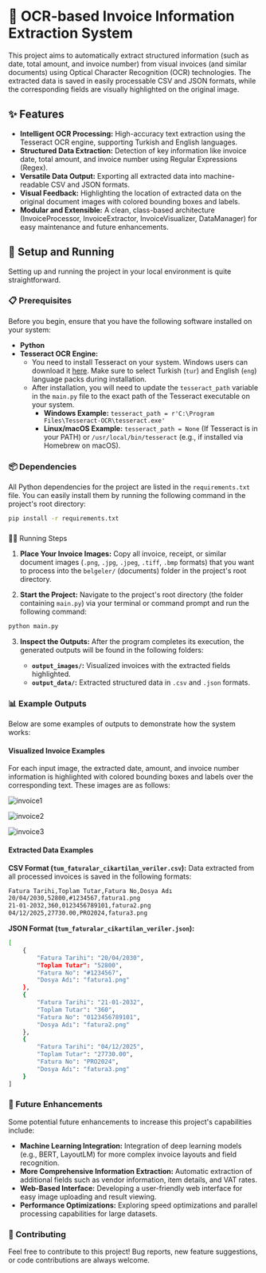 # 📄 OCR-based Invoice Information Extraction System

This project aims to automatically extract structured information (such as date, total amount, and invoice number) from visual invoices (and similar documents) using Optical Character Recognition (OCR) technologies. The extracted data is saved in easily processable CSV and JSON formats, while the corresponding fields are visually highlighted on the original image.


## ✨ Features

* **Intelligent OCR Processing:** High-accuracy text extraction using the Tesseract OCR engine, supporting Turkish and English languages.
* **Structured Data Extraction:** Detection of key information like invoice date, total amount, and invoice number using Regular Expressions (Regex).
* **Versatile Data Output:** Exporting all extracted data into machine-readable CSV and JSON formats.
* **Visual Feedback:** Highlighting the location of extracted data on the original document images with colored bounding boxes and labels.
* **Modular and Extensible:** A clean, class-based architecture (InvoiceProcessor, InvoiceExtractor, InvoiceVisualizer, DataManager) for easy maintenance and future enhancements.



## 🚀 Setup and Running

Setting up and running the project in your local environment is quite straightforward.

### 📋 Prerequisites

Before you begin, ensure that you have the following software installed on your system:

* **Python**
* **Tesseract OCR Engine:**
    * You need to install Tesseract on your system. Windows users can download it [here](https://tesseract-ocr.github.io/tessdoc/Downloads.html). Make sure to select Turkish (`tur`) and English (`eng`) language packs during installation.
    * After installation, you will need to update the `tesseract_path` variable in the `main.py` file to the exact path of the Tesseract executable on your system.
        * **Windows Example:** `tesseract_path = r'C:\Program Files\Tesseract-OCR\tesseract.exe'`
        * **Linux/macOS Example:** `tesseract_path = None` (If Tesseract is in your PATH) or `/usr/local/bin/tesseract` (e.g., if installed via Homebrew on macOS).



### 📦 Dependencies

All Python dependencies for the project are listed in the `requirements.txt` file. You can easily install them by running the following command in the project's root directory:

```bash
pip install -r requirements.txt
```

### 
🏃‍♂️ Running Steps

1.  **Place Your Invoice Images:**
    Copy all invoice, receipt, or similar document images (`.png`, `.jpg`, `.jpeg`, `.tiff`, `.bmp` formats) that you want to process into the `belgeler/` (documents) folder in the project's root directory.

2.  **Start the Project:**
    Navigate to the project's root directory (the folder containing `main.py`) via your terminal or command prompt and run the following command:

```bash 
python main.py
```


3.  **Inspect the Outputs:**
    After the program completes its execution, the generated outputs will be found in the following folders:

    * **`output_images/`:** Visualized invoices with the extracted fields highlighted.
    * **`output_data/`:** Extracted structured data in `.csv` and `.json` formats.
    

    



### 📊 Example Outputs

Below are some examples of outputs to demonstrate how the system works:

#### Visualized Invoice Examples

For each input image, the extracted date, amount, and invoice number information is highlighted with colored bounding boxes and labels over the corresponding text. These images are as follows:

 ![invoice1](output_images/annotated_fatura1.png)
 
 ![invoice2](output_images/annotated_fatura2.png)
 
 ![invoice3](output_images/annotated_fatura3.png)



#### Extracted Data Examples

**CSV Format (`tum_faturalar_cikartilan_veriler.csv`):**
Data extracted from all processed invoices is saved in the following formats:
```bash
Fatura Tarihi,Toplam Tutar,Fatura No,Dosya Adı
20/04/2030,52800,#1234567,fatura1.png
21-01-2032,360,0123456789101,fatura2.png
04/12/2025,27730.00,PRO2024,fatura3.png
```


**JSON Format (`tum_faturalar_cikartilan_veriler.json`):**
```bash
[
    {
        "Fatura Tarihi": "20/04/2030",
        "Toplam Tutar": "52800",
        "Fatura No": "#1234567",
        "Dosya Adı": "fatura1.png"
    },
    {
        "Fatura Tarihi": "21-01-2032",
        "Toplam Tutar": "360",
        "Fatura No": "0123456789101",
        "Dosya Adı": "fatura2.png"
    },
    {
        "Fatura Tarihi": "04/12/2025",
        "Toplam Tutar": "27730.00",
        "Fatura No": "PRO2024",
        "Dosya Adı": "fatura3.png"
    }
]
```


### 🔮 Future Enhancements

Some potential future enhancements to increase this project's capabilities include:

* **Machine Learning Integration:** Integration of deep learning models (e.g., BERT, LayoutLM) for more complex invoice layouts and field recognition.
* **More Comprehensive Information Extraction:** Automatic extraction of additional fields such as vendor information, item details, and VAT rates.
* **Web-Based Interface:** Developing a user-friendly web interface for easy image uploading and result viewing.
* **Performance Optimizations:** Exploring speed optimizations and parallel processing capabilities for large datasets.

### 🤝 Contributing

Feel free to contribute to this project! Bug reports, new feature suggestions, or code contributions are always welcome.




